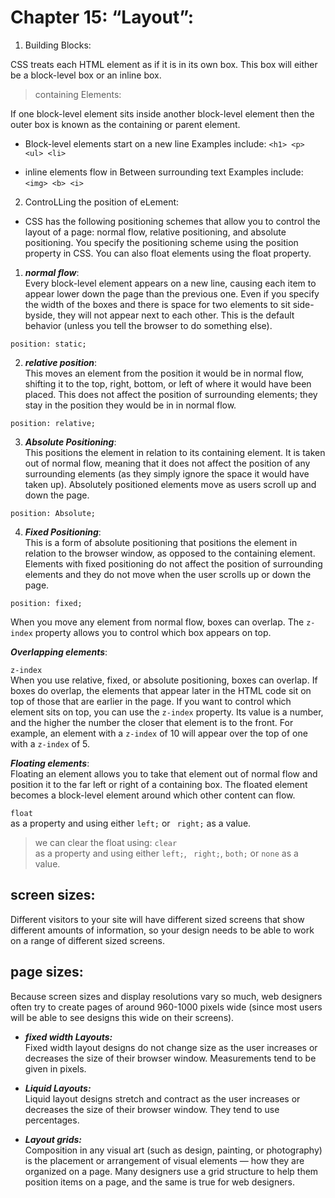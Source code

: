 # Chapter 15: “Layout”:

1. Building Blocks:

CSS treats each HTML element as if it is in its own box. This box will either be a block-level box or an inline box.<br>

> containing Elements:<br>

If one block-level element sits inside another block-level element then the outer box is known as the containing or parent element.<br>

+ Block-level elements start on a new line Examples include: 
`<h1> <p> <ul> <li>`<br>

* inline elements flow in Between surrounding text Examples include:
` <img> <b> <i> `<br>

2. ControLLing the position of eLement:

+ CSS has the following positioning schemes that allow you to control the layout of a page: normal flow, relative positioning, and absolute positioning. You specify the positioning scheme using the position property in CSS. You can also float elements using the float property.<br>

1. ***normal flow***:<br>
 Every block-level element appears on a new line, causing each item to appear lower down the page than the previous one. Even if you specify the width of the boxes and there is space for two elements to sit side-byside, they will not appear next to each other. This is the default behavior (unless you tell the browser to do something else).<br>

`position: static;`<br>


 2. ***relative position***:<br>
 This moves an element from the position it would be in normal flow, shifting it to the top, right, bottom, or left of where it would have been placed. This does not affect the position of surrounding elements; they stay in the position they would be in in normal flow.<br>

 `position: relative;`<br>

 3. ***Absolute Positioning***:<br>
  This positions the element in relation to its containing element. It is taken out of normal flow, meaning that it does not affect the position of any surrounding elements (as they simply ignore the space it would have taken up). Absolutely positioned elements move as users scroll up and down the page.<br>

 `position: Absolute;`<br>

4. ***Fixed Positioning***:<br>
 This is a form of absolute positioning that positions the element in relation to the browser window, as opposed to the containing element. Elements with fixed positioning do not affect the position of surrounding elements and they do not move when the user scrolls up or down the page.

 `position: fixed;`<br>

When you move any element from normal flow, boxes can overlap. The `z-index` property allows you to control which box appears on top.<br>


***Overlapping elements***:<br>

`z-index`<br>
When you use relative, fixed, or absolute positioning, boxes can overlap. If boxes do overlap, the elements that appear later in the HTML code sit on top of those that are earlier in the page. 
If you want to control which element sits on top, you can use the `z-index` property. Its value is a number, and the higher the number the closer that element is to the front. For example, an element with a `z-index` of 10 will appear over the top of one with a `z-index` of 5.


***Floating elements***:<br>
 Floating an element allows you to take that element out of normal flow and position it to the far left or right of a containing box. The floated element becomes a block-level element around which other content can flow.

`float `<br> 
as a property and using either `left;` or ` right;` as a value.

> we can clear the float using:
`clear` <br> 
as a property and using either `left;`, ` right;`, `both;` or `none` as a value.

 ## screen sizes:

 Different visitors to your site will have different sized screens that show different amounts of information, so your design needs to be able to work on a range of different sized screens.<br>

 ## page sizes:

 Because screen sizes and display resolutions vary so much, web designers often try to create pages of around 960-1000 pixels wide (since most users will be able to see designs this wide on their screens).<br>

 - ***fixed width Layouts:***<br>
 Fixed width layout designs do not change size as the user increases or decreases the size of their browser window. Measurements tend to be given in pixels.<br>

 - ***Liquid Layouts:***<br>
 Liquid layout designs stretch and contract as the user increases or decreases the size of their browser window. They tend to use percentages.<br>

 - ***Layout grids:***<br>
 Composition in any visual art (such as design, painting, or photography) is the placement or arrangement of visual elements — how they are organized on a page. Many designers use a grid structure to help them position items on a page, and the same is true for web designers.<br>
